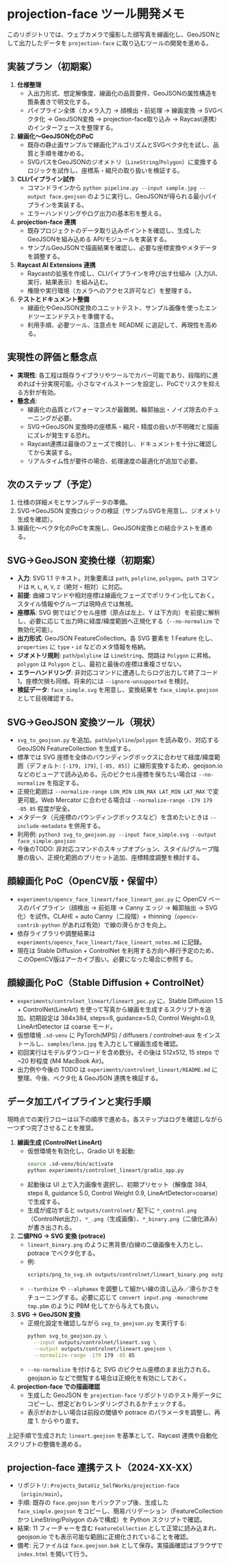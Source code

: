 # projection-face ツール開発メモ

このリポジトリでは、ウェブカメラで撮影した顔写真を線画化し、GeoJSONとして出力したデータを `projection-face` に取り込むツールの開発を進める。

## 実装プラン（初期案）

1. **仕様整理**  
   - 入出力形式、想定解像度、線画化の品質要件、GeoJSONの属性構造を箇条書きで明文化する。  
   - パイプライン全体（カメラ入力 → 顔検出・前処理 → 線画変換 → SVGベクタ化 → GeoJSON変換 → projection-face取り込み → Raycast連携）のインターフェースを整理する。
2. **線画化～GeoJSON化のPoC**  
   - 既存の静止画サンプルで線画化アルゴリズムとSVGベクタ化を試し、品質と手順を確かめる。  
   - SVGパスをGeoJSONのジオメトリ（`LineString`/`Polygon`）に変換するロジックを試作し、座標系・縮尺の取り扱いを検証する。
3. **CLIパイプライン試作**  
   - コマンドラインから `python pipeline.py --input sample.jpg --output face.geojson` のように実行し、GeoJSONが得られる最小パイプラインを実装する。  
   - エラーハンドリングやログ出力の基本形を整える。
4. **projection-face 連携**  
   - 既存プロジェクトのデータ取り込みポイントを確認し、生成したGeoJSONを組み込める API/モジュールを実装する。  
   - サンプルGeoJSONで描画結果を確認し、必要な座標変換やメタデータを調整する。
5. **Raycast AI Extensions 連携**  
   - Raycastの拡張を作成し、CLIパイプラインを呼び出す仕組み（入力UI、実行、結果表示）を組み込む。  
   - 権限や実行環境（カメラへのアクセス許可など）を整理する。
6. **テストとドキュメント整備**  
   - 線画化やGeoJSON変換のユニットテスト、サンプル画像を使ったエンドツーエンドテストを準備する。  
   - 利用手順、必要ツール、注意点を README に追記して、再現性を高める。

## 実現性の評価と懸念点

- **実現性**: 各工程は既存ライブラリやツールでカバー可能であり、段階的に進めれば十分実現可能。小さなマイルストーンを設定し、PoCでリスクを抑える方針が有効。  
- **懸念点**:  
  - 線画化の品質とパフォーマンスが最難関。輪郭抽出・ノイズ除去のチューニングが必要。  
  - SVG→GeoJSON 変換時の座標系・縮尺・精度の扱いが不明確だと描画にズレが発生する恐れ。  
  - Raycast連携は最後のフェーズで検討し、ドキュメントを十分に確認してから実装する。  
  - リアルタイム性が要件の場合、処理速度の最適化が追加で必要。

## 次のステップ（予定）

1. 仕様の詳細メモとサンプルデータの準備。  
2. SVG→GeoJSON 変換ロジックの検証（サンプルSVGを用意し、ジオメトリ生成を確認）。  
3. 線画化～ベクタ化のPoCを実施し、GeoJSON変換との結合テストを進める。

## SVG→GeoJSON 変換仕様（初期案）

- **入力**: SVG 1.1 テキスト。対象要素は `path`, `polyline`, `polygon`。`path` コマンドは `M`, `L`, `H`, `V`, `Z`（絶対・相対）に対応。  
- **前提**: 曲線コマンドや相対座標は線画化フェーズでポリライン化しておく。スタイル情報やグループは現時点では無視。  
- **座標系**: SVG 側ではピクセル座標（原点は左上、Y は下方向）を前提に解析し、必要に応じて出力時に経度/緯度範囲へ正規化する（`--no-normalize` で無効化可能）。  
- **出力形式**: GeoJSON FeatureCollection。各 SVG 要素を 1 Feature 化し、`properties` に `type`・`id` などのメタ情報を格納。  
- **ジオメトリ規則**: `path`/`polyline` は `LineString`、閉路は `Polygon` に昇格。`polygon` は `Polygon` とし、最初と最後の座標は重複させない。  
- **エラーハンドリング**: 非対応コマンドに遭遇したらログ出力して終了コード 1。座標欠損も同様。将来的には `--ignore-unsupported` を検討。  
- **検証データ**: `face_simple.svg` を用意し、変換結果を `face_simple.geojson` として目視確認する。

## SVG→GeoJSON 変換ツール（現状）

- `svg_to_geojson.py` を追加。`path`/`polyline`/`polygon` を読み取り、対応する GeoJSON FeatureCollection を生成する。  
- 標準では SVG 座標を全体のバウンディングボックスに合わせて経度/緯度範囲（デフォルト: `[-179, 179]`, `[-85, 85]`）に線形変換するため、geojson.io などのビューアで読み込める。元のピクセル座標を保ちたい場合は `--no-normalize` を指定する。  
- 正規化範囲は `--normalize-range LON_MIN LON_MAX LAT_MIN LAT_MAX` で変更可能。Web Mercator に合わせる場合は `--normalize-range -179 179 -85 85` 程度が安全。  
- メタデータ（元座標のバウンディングボックスなど）を含めたいときは `--include-metadata` を併用する。  
- 利用例: `python3 svg_to_geojson.py --input face_simple.svg --output face_simple.geojson`  
- 今後のTODO: 非対応コマンドのスキップオプション、スタイル/グループ階層の扱い、正規化範囲のプリセット追加、座標精度調整を検討する。

## 顔線画化 PoC（OpenCV版・保留中）

- `experiments/opencv_face_lineart/face_lineart_poc.py` に OpenCV ベースのパイプライン（顔検出 → 前処理 → Canny エッジ → 輪郭抽出 → SVG 化）を試作。CLAHE + auto Canny（二段階）+ thinning（`opencv-contrib-python` があれば有効）で線の滑らかさを向上。  
- 依存ライブラリや調整結果は `experiments/opencv_face_lineart/face_lineart_notes.md` に記録。  
- 現在は Stable Diffusion + ControlNet を利用する方向へ移行予定のため、このOpenCV版はアーカイブ扱い。必要になった場合に参照する。  

## 顔線画化 PoC（Stable Diffusion + ControlNet）

- `experiments/controlnet_lineart/lineart_poc.py` に、Stable Diffusion 1.5 + ControlNet(LineArt) を使って写真から線画を生成するスクリプトを追加。初期設定は 384x384, steps=8, guidance=5.0, Control Weight=0.9, LineArtDetector は coarse モード。  
- 仮想環境 `.sd-venv` に PyTorch(MPS) / diffusers / controlnet-aux をインストールし、`samples/lena.jpg` を入力として線画生成を確認。  
- 初回実行はモデルダウンロードを含め数分。その後は 512x512, 15 steps で ~20 秒程度 (M4 MacBook Air)。  
- 出力例や今後の TODO は `experiments/controlnet_lineart/README.md` に整理。今後、ベクタ化 & GeoJSON 連携を検証する。  

## データ加工パイプラインと実行手順

現時点での実行フローは以下の順序で進める。各ステップはログを確認しながら一つずつ完了させることを推奨。

1. **線画生成 (ControlNet LineArt)**  
   - 仮想環境を有効化し、Gradio UI を起動:  
     ```bash
     source .sd-venv/bin/activate
     python experiments/controlnet_lineart/gradio_app.py
     ```  
   - 起動後は UI 上で入力画像を選択し、初期プリセット（解像度 384, steps 8, guidance 5.0, Control Weight 0.9, LineArtDetector=coarse）で生成する。  
   - 生成が成功すると `outputs/controlnet/` 配下に `*_control.png`（ControlNet出力）、`*_.png`（生成画像）、`*_binary.png`（二値化済み）が書き出される。
2. **二値PNG → SVG 変換 (potrace)**  
   - `lineart_binary.png` のように黒背景/白線の二値画像を入力とし、potrace でベクタ化する。  
   - 例:  
     ```bash
     scripts/png_to_svg.sh outputs/controlnet/lineart_binary.png outputs/controlnet/lineart.svg --turdsize 2 --alphamax 0.8
     ```  
   - `--turdsize` や `--alphamax` を調整して細かい線の消し込み／滑らかさをチューニングする。必要に応じて `convert input.png -monochrome tmp.pbm` のように PBM 化してから与えても良い。
3. **SVG → GeoJSON 変換**  
   - 正規化設定を確認しながら `svg_to_geojson.py` を実行する:  
     ```bash
     python svg_to_geojson.py \
       --input outputs/controlnet/lineart.svg \
       --output outputs/controlnet/lineart.geojson \
       --normalize-range -179 179 -85 85
     ```  
   - `--no-normalize` を付けると SVG のピクセル座標のまま出力される。geojson.io などで閲覧する場合は正規化を有効にしておく。
4. **projection-face での描画確認**  
   - 生成した GeoJSON を `projection-face` リポジトリのテスト用データにコピーし、想定どおりレンダリングされるかチェックする。  
   - 表示がおかしい場合は前段の閾値や potrace のパラメータを調整し、再度 1. からやり直す。

上記手順で生成された `lineart.geojson` を基準として、Raycast 連携や自動化スクリプトの整備を進める。

## projection-face 連携テスト（2024-XX-XX）

- リポジトリ: `Projects_DataViz_SelfWorks/projection-face`（`origin/main`）。  
- 手順: 既存の `face.geojson` をバックアップ後、生成した `face_simple.geojson` をコピーし、簡易バリデーション（FeatureCollectionかつ LineString/Polygon のみで構成）を Python スクリプトで確認。  
- 結果: 11 フィーチャーを含む `FeatureCollection` として正常に読み込まれ、geojson.io でも表示可能な範囲に正規化されていることを確認。  
- 備考: 元ファイルは `face.geojson.bak` として保存。実描画確認はブラウザで `index.html` を開いて行う。
